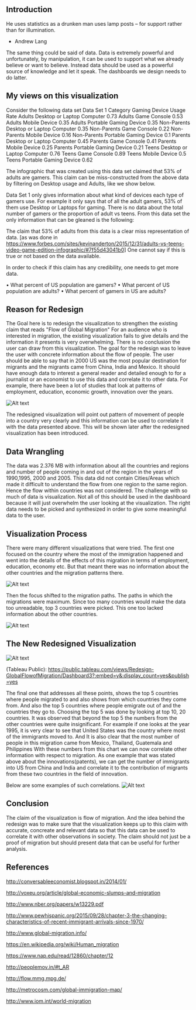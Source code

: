 ## Introduction

He uses statistics as a drunken man uses lamp posts – for support rather than for illumination.
 - Andrew Lang

The same thing could be said of data. Data is extremely powerful and unfortunately, by manipulation, it can be used to support what we already believe or want to believe. Instead data should be used as a powerful source of knowledge and let it speak. The dashboards we design needs to do latter.



## My views on this visualization

Consider the following data set
Data Set 1
Category        Gaming Device           Usage Rate
Adults	    Desktop or Laptop Computer	  0.73
Adults	      Game Console	              0.53
Adults	      Mobile Device	              0.35
Adults	    Portable Gaming Device	      0.35
Non-Parents	Desktop or Laptop Computer	  0.35
Non-Parents	  Game Console	              0.22
Non-Parents	  Mobile Device	              0.16
Non-Parents	  Portable Gaming Device	    0.1
Parents	    Desktop or Laptop Computer	  0.45
Parents	      Game Console	              0.41
Parents	      Mobile Device	              0.25
Parents	      Portable Gaming Device	    0.21
Teens	      Desktop or Laptop Computer	  0.76
Teens	        Game Console	              0.89
Teens	        Mobile Device	              0.5
Teens	        Portable Gaming Device	    0.62

The infographic that was created using this data set claimed that 53% of adults are gamers. This claim can be miss-constructed from the above data by filtering on Desktop usage and Adults, like we show below.

 
Data Set 1 only gives information about what kind of devices each type of gamers use. For example it only says that of all the adult gamers, 53% of them use Desktop or Laptops for gaming. There is no data about the total number of gamers or the proportion of adult vs teens. From this data set the only information that can be gleaned is the following:
 
The claim that 53% of adults from this data is a clear miss representation of data. [as was done in https://www.forbes.com/sites/kevinanderton/2015/12/31/adults-vs-teens-video-game-edition-infographic/#7f55d43041b0]
One cannot say if this is true or not based on the data available.

In order to check if this claim has any credibility, one needs to get more data. 

•	What percent of US population are gamers?
•	What percent of US population are adults?
•	What percent of gamers in US are adults?



## Reason for Redesign

The Goal here is to redesign the visualization to strengthen the existing claim that reads "Flow of Global Migration"
For an audience who is interested in migration, the existing visualization fails to give details and the information it presents is very overwhelming. There is no conclusion the user can draw from this visualization. The goal for the redesign was to leave the user with concrete information about the flow of people. The user should be able to say that in 2000 US was the most popular destination for migrants and the migrants came from China, India and Mexico. It should have enough data to interest a general reader and detailed enough to for a journalist or an economist to use this data and correlate it to other data. 
For example, there have been a lot of studies that look at patterns of employment, education, economic growth, innovation over the years. 

![Alt text](https://github.com/bhargavre/Dashboard_Labs/blob/master/Redesign/Patents.png)

The redesigned visualization will point out pattern of movement of people into a country very clearly and this information can be used to correlate it with the data presented above. This will be shown later after the redesigned visualization has been introduced.


## Data Wrangling

The data was 2.376 MB with information about all the countries and regions and number of people coming in and out of the region in the years of 1990,1995, 2000 and 2005.  This data did not contain Cities/Areas which made it difficult to understand the flow from one region to the same region. Hence the flow within countries was not considered. The challenge with so much of data is visualization. Not all of this should be used in the dashboard because it will just overwhelm the user looking at the visualization. The right data needs to be picked and synthesized in order to give some meaningful data to the user.


## Visualization Process

There were many different visualizations that were tried. The first one focused on the country where the most of the immigration happened and went into the details of the effects of this migration in terms of employment, education, economy etc. But that meant there was no information about the other countries and the migration patterns there. 

![Alt text](https://github.com/bhargavre/Dashboard_Labs/blob/master/Redesign/Migration%20to%20US.png)

Then the focus shifted to the migration paths. The paths in which the migrations were maximum. Since too many countries would make the data too unreadable, top 3 countries were picked. This one too lacked information about the other countries.

![Alt text](https://github.com/bhargavre/Dashboard_Labs/blob/master/Redesign/Top%20Migration%20Paths.png)


## The New Redesigned Visualization

![Alt text](https://github.com/bhargavre/Dashboard_Labs/blob/master/Redesign/Dashboard%203.png)

(Tableau Public): https://public.tableau.com/views/Redesign-GlobalFlowofMigration/Dashboard3?:embed=y&:display_count=yes&publish=yes


The final one that addresses all these points, shows the top 5 countries where people migrated to and also shows from which countries they come from. And also the top 5 countries where people emigrate out of and the countries they go to. Choosing the top 5 was done by looking at top 10, 20 countries. It was observed that beyond the top 5 the numbers from the other countries were quite insignificant. 
For example if one looks at the year 1995, it is very clear to see that United States was the country where most of the immigrants moved to. And It is also clear that the most number of people in this migration came from Mexico, Thailand, Guatemala and Philippines 
With these numbers from this chart we can now correlate other information with respect to migration. As one example that was stated above about the innovations(patents), we can get the number of immigrants into US from China and India and correlate it to the contribution of migrants from these two countries in the field of innovation. 

Below are some examples of such correlations. 
![Alt text](https://github.com/bhargavre/Dashboard_Labs/blob/master/Redesign/Dashboard%202.png)

## Conclusion

The claim of the visualization is flow of migration. And the idea behind the redesign was to make sure that the visualization keeps up to this claim with accurate, concreate and relevant data so that this data can be used to correlate it with other observations in society. The claim should not just be a proof of migration but should present data that can be useful for further analysis.


## References
http://conversableeconomist.blogspot.in/2014/01/

http://voxeu.org/article/global-economic-slumps-and-migration

http://www.nber.org/papers/w13229.pdf

http://www.pewhispanic.org/2015/09/28/chapter-3-the-changing-characteristics-of-recent-immigrant-arrivals-since-1970/

http://www.global-migration.info/

https://en.wikipedia.org/wiki/Human_migration

https://www.nap.edu/read/12860/chapter/12

http://peoplemov.in/#t_AR

http://flow.mmg.mpg.de/

http://metrocosm.com/global-immigration-map/

http://www.iom.int/world-migration
